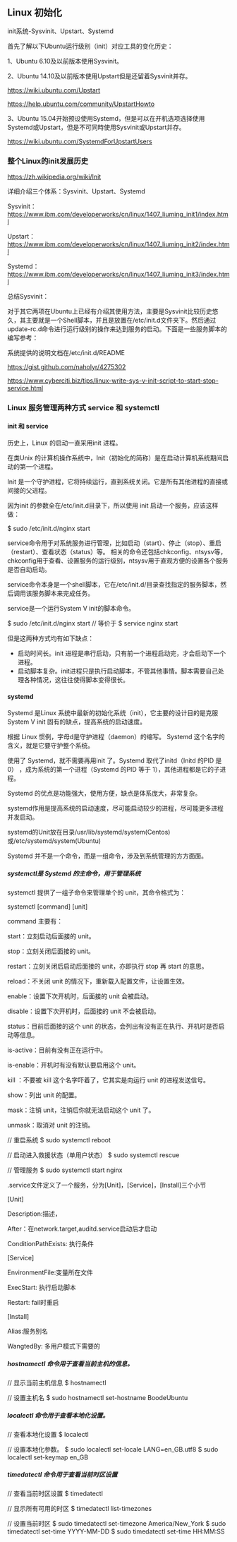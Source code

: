 ## Linux 初始化
init系统-Sysvinit、Upstart、Systemd

首先了解以下Ubuntu运行级别（init）对应工具的变化历史：

1、Ubuntu 6.10及以前版本使用Sysvinit。

2、Ubuntu 14.10及以前版本使用Upstart但是还留着Sysvinit并存。

https://wiki.ubuntu.com/Upstart

https://help.ubuntu.com/community/UpstartHowto

3、Ubuntu 15.04开始预设使用Systemd，但是可以在开机选项选择使用Systemd或Upstart，但是不可同時使用Sysvinit或Upstart并存。

https://wiki.ubuntu.com/SystemdForUpstartUsers

### 整个Linux的init发展历史

https://zh.wikipedia.org/wiki/Init

详细介绍三个体系：Sysvinit、Upstart、Systemd

Sysvinit：https://www.ibm.com/developerworks/cn/linux/1407_liuming_init1/index.html

Upstart：https://www.ibm.com/developerworks/cn/linux/1407_liuming_init2/index.html

Systemd：https://www.ibm.com/developerworks/cn/linux/1407_liuming_init3/index.html

总结Sysvinit：

对于其它两项在Ubuntu上已经有介绍其使用方法，主要是Sysvinit比较历史悠久，其主要就是一个Shell脚本，并且是放置在/etc/init.d文件夹下。然后通过update-rc.d命令进行运行级别的操作来达到服务的启动。下面是一些服务脚本的编写参考：

系统提供的说明文档在/etc/init.d/README

https://gist.github.com/naholyr/4275302

https://www.cyberciti.biz/tips/linux-write-sys-v-init-script-to-start-stop-service.html




### Linux 服务管理两种方式 service 和 systemctl

#### init 和 service

历史上，Linux 的启动一直采用init 进程。

在类Unix 的计算机操作系统中，Init（初始化的简称）是在启动计算机系统期间启动的第一个进程。

Init 是一个守护进程，它将持续运行，直到系统关闭。它是所有其他进程的直接或间接的父进程。

因为init 的参数全在/etc/init.d目录下，所以使用 init 启动一个服务，应该这样做：

$ sudo /etc/init.d/nginx start


service命令用于对系统服务进行管理，比如启动（start）、停止（stop）、重启（restart）、查看状态（status）等。
相关的命令还包括chkconfig、ntsysv等，chkconfig用于查看、设置服务的运行级别，ntsysv用于直观方便的设置各个服务是否自动启动。

service命令本身是一个shell脚本，它在/etc/init.d/目录查找指定的服务脚本，然后调用该服务脚本来完成任务。

service是一个运行System V init的脚本命令。

$ sudo /etc/init.d/nginx start
// 等价于
$ service nginx start


但是这两种方式均有如下缺点：

- 启动时间长。init 进程是串行启动，只有前一个进程启动完，才会启动下一个进程。
- 启动脚本复杂。init进程只是执行启动脚本，不管其他事情。脚本需要自己处理各种情况，这往往使得脚本变得很长。


#### systemd

Systemd 是Linux 系统中最新的初始化系统（init），它主要的设计目的是克服 System V init 固有的缺点，提高系统的启动速度。

根据 Linux 惯例，字母d是守护进程（daemon）的缩写。 Systemd 这个名字的含义，就是它要守护整个系统。

使用了 Systemd，就不需要再用init 了。Systemd 取代了initd（Initd 的PID 是0） ，成为系统的第一个进程（Systemd 的PID 等于 1），其他进程都是它的子进程。

Systemd 的优点是功能强大，使用方便，缺点是体系庞大，非常复杂。

systemd作用是提高系统的启动速度，尽可能启动较少的进程，尽可能更多进程并发启动。

systemd的Unit放在目录/usr/lib/systemd/system(Centos)或/etc/systemd/system(Ubuntu)


Systemd 并不是一个命令，而是一组命令，涉及到系统管理的方方面面。

##### systemctl是 Systemd 的主命令，用于管理系统

systemctl 提供了一组子命令来管理单个的 unit，其命令格式为：

systemctl [command] [unit]


command 主要有：

start：立刻启动后面接的 unit。

stop：立刻关闭后面接的 unit。

restart：立刻关闭后启动后面接的 unit，亦即执行 stop 再 start 的意思。

reload：不关闭 unit 的情况下，重新载入配置文件，让设置生效。

enable：设置下次开机时，后面接的 unit 会被启动。

disable：设置下次开机时，后面接的 unit 不会被启动。

status：目前后面接的这个 unit 的状态，会列出有没有正在执行、开机时是否启动等信息。

is-active：目前有没有正在运行中。

is-enable：开机时有没有默认要启用这个 unit。

kill ：不要被 kill 这个名字吓着了，它其实是向运行 unit 的进程发送信号。

show：列出 unit 的配置。

mask：注销 unit，注销后你就无法启动这个 unit 了。

unmask：取消对 unit 的注销。


// 重启系统
$ sudo systemctl reboot

// 启动进入救援状态（单用户状态）
$ sudo systemctl rescue

// 管理服务
$ sudo systemctl start nginx



.service文件定义了一个服务，分为[Unit]，[Service]，[Install]三个小节

[Unit]

Description:描述，

After：在network.target,auditd.service启动后才启动

ConditionPathExists: 执行条件

 

[Service]

EnvironmentFile:变量所在文件

ExecStart: 执行启动脚本

Restart: fail时重启

 

[Install]

Alias:服务别名

WangtedBy: 多用户模式下需要的


##### hostnamectl 命令用于查看当前主机的信息。

// 显示当前主机信息
$ hostnamectl

// 设置主机名
$ sudo hostnamectl set-hostname BoodeUbuntu


##### localectl 命令用于查看本地化设置。

// 查看本地化设置
$ localectl

// 设置本地化参数。
$ sudo localectl set-locale LANG=en_GB.utf8
$ sudo localectl set-keymap en_GB

##### timedatectl 命令用于查看当前时区设置

// 查看当前时区设置
$ timedatectl

// 显示所有可用的时区
$ timedatectl list-timezones                                                                                   

// 设置当前时区
$ sudo timedatectl set-timezone America/New_York
$ sudo timedatectl set-time YYYY-MM-DD
$ sudo timedatectl set-time HH:MM:SS




